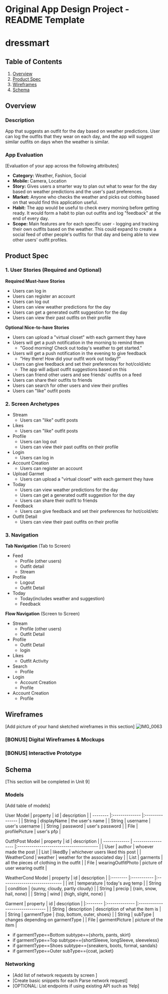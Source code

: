 Original App Design Project - README Template
===

# dressmart

## Table of Contents
1. [Overview](#Overview)
1. [Product Spec](#Product-Spec)
1. [Wireframes](#Wireframes)
2. [Schema](#Schema)

## Overview
### Description
App that suggests an outfit for the day based on weather predictions. User can log the outfits that they wear on each day, and the app will suggest similar outfits on days when the weather is similar.

### App Evaluation
[Evaluation of your app across the following attributes]
- **Category:** Weather, Fashion, Social
- **Mobile:** Camera, Location
- **Story:** Gives users a smarter way to plan out what to wear for the day based on weather predictions and the user's past preferences.
- **Market:** Anyone who checks the weather and picks out clothing based on that would find this application useful.
- **Habit:** The app would be useful to check every morning before getting ready. It would form a habit to plan out outfits and log "feedback" at the end of every day.
- **Scope:** Main features are for each specific user - logging and tracking their own outfits based on the weather. This could expand to create a social feed of other people's outfits for that day and being able to view other users' outfit profiles.

## Product Spec

### 1. User Stories (Required and Optional)

**Required Must-have Stories**
* Users can log in
* Users can register an account
* Users can log out
* Users can view weather predictions for the day
* Users can get a generated outfit suggestion for the day
* Users can view their past outfits on their profile


**Optional Nice-to-have Stories**

* Users can upload a "virtual closet" with each garment they have
* Users will get a push notification in the morning to remind them
  * "Good morning! Check out today's weather to get started."
* Users will get a push notification in the evening to give feedback
  * "Hey there! How did your outfit work out today?"
* Users can give feedback and set their preferences for hot/cold/etc
  * The app will adjust outfit suggestions based on this
* Users can friend other users and see friends' outfits on a feed
* Users can share their outfits to friends
* Users can search for other users and view their profiles
* Users can "like" outfit posts

### 2. Screen Archetypes

* Stream
  * Users can "like" outfit posts
* Likes
  * Users can "like" outfit posts
* Profile
  * Users can log out
  * Users can view their past outfits on their profile
* Login
  * Users can log in
* Account Creation
  * Users can register an account
* Upload Garmet
  * Users can upload a "virtual closet" with each garment they have
* Today
  * Users can view weather predictions for the day
  * Users can get a generated outfit suggestion for the day
  * Users can share their outfit to friends
* Feedback
  * Users can give feedback and set their preferences for hot/cold/etc
* Outfit Detail
  * Users can view their past outfits on their profile


### 3. Navigation

**Tab Navigation** (Tab to Screen)

* Feed
  * Profile (other users)
  * Outfit detail
  * Stream
* Profile
  * Logout
  * Outfit Detail
* Today
  * Today(includes weather and suggestion)
  * Feedback


**Flow Navigation** (Screen to Screen)

* Stream
  * Profile (other users)
  * Outfit Detail
* Profile
  * Outfit Detail
  * login
* Likes
  * Outfit Activity
* Search
  * Profile
* Login
  * Account Creation
  * Profile
* Account Creation
  * Profile

## Wireframes
[Add picture of your hand sketched wireframes in this section]
![IMG_0063](https://user-images.githubusercontent.com/73393929/174159974-5f6fd541-ded2-4834-8348-15988b151440.JPG)

### [BONUS] Digital Wireframes & Mockups

### [BONUS] Interactive Prototype

## Schema
[This section will be completed in Unit 9]
### Models
[Add table of models]

User Model
| property | id             | description     |
| -------- |:-------------- |:--------------- |
| String   | displayName    | the user's name |
| String   | username       | user's username |
| String   | password       | user's password |
| File     | profilePicture | user's pfp      |


OutfitPost Model
| property      | id                 | description                              |
| ------------- | ------------------ |:---------------------------------------- |
| User          | author             | whoever made the post                    |
| List<User>    | likedBy            | whichever users liked this post          |
| WeatherCond   | weather            | weather for the associated day           |
| List<Garment> | garments           | all the pieces of clothing in the outfit |
| File          | wearingOutfitPhoto | picture of user wearing outfit               |

WeatherCond Model
| property | id          | description                    |
|:-------- |:----------- |:------------------------------ |
| int      | temperature | today's avg temp               |
| String   | condition   | {sunny, cloudy, partly cloudy} |
| String   | precip      | {rain, snow, hail, none}       |
| String   | wind        | {high, slight, none}           |

Garment
| property | id             | description                      |
|:-------- |:-------------- |:-------------------------------- |
| String   | description    | description of what the item is  |
| String   | garmentType    | {top, bottom, outer, shoes}      |
| String   | subType        | changes depending on garmentType |
| File     | garmentPicture | picture of the item              |

- if garmentType==Bottom
  subtype=={shorts, pants, skirt}
- if garmentType==Top
  subtype=={shortSleeve, longSleeve, sleeveless}
- if garmentType==Shoes
  subtype=={sneakers, boots, formal, sandals}
- if garmentType==Outer
  subType=={coat, jacket}




### Networking
- [Add list of network requests by screen ]
- [Create basic snippets for each Parse network request]
- [OPTIONAL: List endpoints if using existing API such as Yelp]